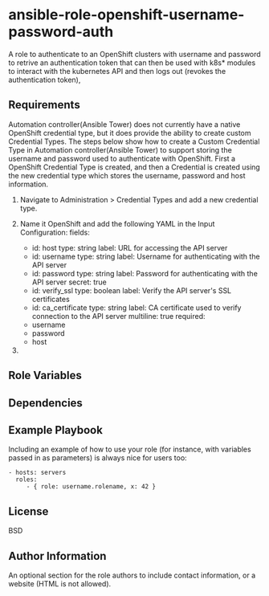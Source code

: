 ansible-role-openshift-username-password-auth
=============================================

A role to authenticate to an OpenShift clusters with username and password to retrive an authentication token that can then be used with k8s* modules to interact with the kubernetes API and then logs out (revokes the authentication token),

Requirements
------------

Automation controller(Ansible Tower) does not currently have a native OpenShift credential type, but it does provide the ability to create custom Credential Types. The steps below show how to create a Custom Credential Type in Automation controller(Ansible Tower) to support storing the username and password used to authenticate with OpenShift. First a OpenShift Credential Type is created, and then a Credential is created using the new credential type which stores the username, password and host information.

1. Navigate to Administration > Credential Types and add a new credential type.
2. Name it OpenShift and add the following YAML in the Input Configuration:
    fields:
      - id: host
        type: string
        label: URL for accessing the API server
      - id: username
        type: string
        label: Username for authenticating with the API server
      - id: password
        type: string
        label: Password for authenticating with the API server
        secret: true
      - id: verify_ssl
        type: boolean
        label: Verify the API server's SSL certificates
      - id: ca_certificate
        type: string
        label: CA certificate used to verify connection to the API server
        multiline: true
    required:
      - username
      - password
      - host

3. 

Role Variables
--------------

Dependencies
------------



Example Playbook
----------------

Including an example of how to use your role (for instance, with variables passed in as parameters) is always nice for users too:

    - hosts: servers
      roles:
         - { role: username.rolename, x: 42 }

License
-------

BSD

Author Information
------------------

An optional section for the role authors to include contact information, or a website (HTML is not allowed).
